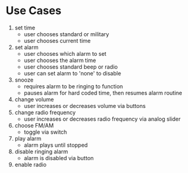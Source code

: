 # Use Cases

1. set time
    * user chooses standard or military
    * user chooses current time
1. set alarm
    * user chooses which alarm to set
    * user chooses the alarm time
    * user chooses standard beep or radio
    * user can set alarm to 'none' to disable
1. snooze
    * requires alarm to be ringing to function
    * pauses alarm for hard coded time, then resumes alarm routine
1. change volume
    * user increases or decreases volume via buttons
1. change radio frequency
    * user increases or decreases radio frequency via analog slider
1. choose FM/AM
    * toggle via switch
1. play alarm
    * alarm plays until stopped
1. disable ringing alarm
    * alarm is disabled via button
1. enable radio